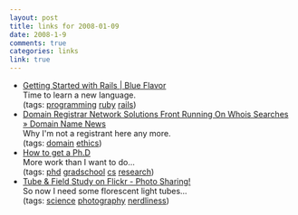 ```yaml
--- 
layout: post
title: links for 2008-01-09
date: 2008-1-9
comments: true
categories: links
link: true
---
```

<ul class="delicious">
	<li>
		<div class="delicious-link"><a href="http://www.blueflavor.com/blog/development/getting_started_with_rails.php">Getting Started with Rails | Blue Flavor</a></div>
		<div class="delicious-extended">Time to learn a new language.</div>
		<div class="delicious-tags">(tags: <a href="http://del.icio.us/zanshin/programming">programming</a> <a href="http://del.icio.us/zanshin/ruby">ruby</a> <a href="http://del.icio.us/zanshin/rails">rails</a>)</div>
	</li>
	<li>
		<div class="delicious-link"><a href="http://www.domainnamenews.com/featured/domain-registrar-network-solutions-front-running-on-whois-searches/1359">   Domain Registrar Network Solutions Front Running On Whois Searches » Domain Name News</a></div>
		<div class="delicious-extended">Why I'm not a registrant here any more.</div>
		<div class="delicious-tags">(tags: <a href="http://del.icio.us/zanshin/domain">domain</a> <a href="http://del.icio.us/zanshin/ethics">ethics</a>)</div>
	</li>
	<li>
		<div class="delicious-link"><a href="http://www.cs.cmu.edu/~harchol/gradschooltalk.pdf">How to get a Ph.D</a></div>
		<div class="delicious-extended">More work than I want to do...</div>
		<div class="delicious-tags">(tags: <a href="http://del.icio.us/zanshin/phd">phd</a> <a href="http://del.icio.us/zanshin/gradschool">gradschool</a> <a href="http://del.icio.us/zanshin/cs">cs</a> <a href="http://del.icio.us/zanshin/research">research</a>)</div>
	</li>
	<li>
		<div class="delicious-link"><a href="http://www.flickr.com/photos/secondscout/2179215293/">Tube & Field Study on Flickr - Photo Sharing!</a></div>
		<div class="delicious-extended">So now I need some florescent light tubes...</div>
		<div class="delicious-tags">(tags: <a href="http://del.icio.us/zanshin/science">science</a> <a href="http://del.icio.us/zanshin/photography">photography</a> <a href="http://del.icio.us/zanshin/nerdliness">nerdliness</a>)</div>
	</li>
</ul>

